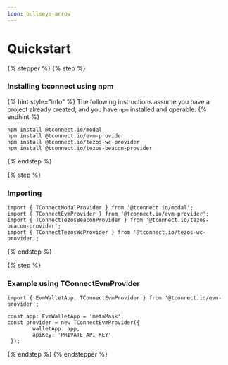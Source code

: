 ```yaml
---
icon: bullseye-arrow
---
```


# Quickstart



{% stepper %}
{% step %}
### Installing t:connect using npm

{% hint style="info" %}
The following instructions assume you have a project already created, and you have `npm` installed and operable.
{% endhint %}

```
npm install @tconnect.io/modal
npm install @tconnect.io/evm-provider
npm install @tconnect.io/tezos-wc-provider
npm install @tconnect.io/tezos-beacon-provider
```
{% endstep %}

{% step %}
### Importing

```
import { TConnectModalProvider } from '@tconnect.io/modal';
import { TConnectEvmProvider } from '@tconnect.io/evm-provider';
import { TConnectTezosBeaconProvider } from '@tconnect.io/tezos-beacon-provider';
import { TConnectTezosWcProvider } from '@tconnect.io/tezos-wc-provider';
```
{% endstep %}

{% step %}
### Example using TConnectEvmProvider

```
import { EvmWalletApp, TConnectEvmProvider } from '@tconnect.io/evm-provider';

const app: EvmWalletApp = 'metaMask';
const provider = new TConnectEvmProvider({ 
        walletApp: app,
        apiKey: 'PRIVATE_API_KEY' 
 });
```
{% endstep %}
{% endstepper %}
